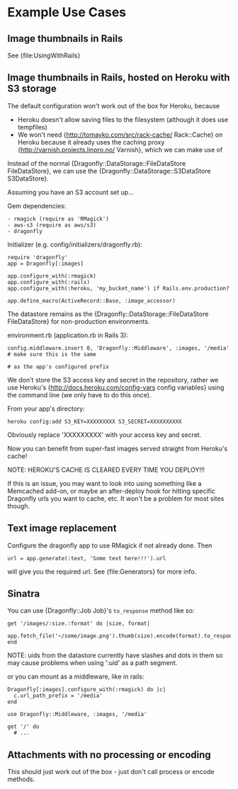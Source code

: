 Example Use Cases
=================

Image thumbnails in Rails
-------------------------
See {file:UsingWithRails}

Image thumbnails in Rails, hosted on Heroku with S3 storage
-----------------------------------------------------------
The default configuration won't work out of the box for Heroku, because

- Heroku doesn't allow saving files to the filesystem (although it does use tempfiles)
- We won't need {http://tomayko.com/src/rack-cache/ Rack::Cache} on Heroku because it already uses the caching proxy {http://varnish.projects.linpro.no/ Varnish}, which we can make use of

Instead of the normal {Dragonfly::DataStorage::FileDataStore FileDataStore}, we can use the {Dragonfly::DataStorage::S3DataStore S3DataStore}.

Assuming you have an S3 account set up...

Gem dependencies:

    - rmagick (require as 'RMagick')
    - aws-s3 (require as aws/s3)
    - dragonfly

Initializer (e.g. config/initializers/dragonfly.rb):

    require 'dragonfly'
    app = Dragonfly[:images]

    app.configure_with(:rmagick)
    app.configure_with(:rails)
    app.configure_with(:heroku, 'my_bucket_name') if Rails.env.production?

    app.define_macro(ActiveRecord::Base, :image_accessor)

The datastore remains as the {Dragonfly::DataStorage::FileDataStore FileDataStore} for non-production environments.

environment.rb (application.rb in Rails 3):

    config.middleware.insert 0, 'Dragonfly::Middleware', :images, '/media'  # make sure this is the same
                                                                            # as the app's configured prefix

We don't store the S3 access key and secret in the repository, rather we use Heroku's
{http://docs.heroku.com/config-vars config variables} using the command line (we only have to do this once).

From your app's directory:

    heroku config:add S3_KEY=XXXXXXXXX S3_SECRET=XXXXXXXXXX

Obviously replace 'XXXXXXXXX' with your access key and secret.

Now you can benefit from super-fast images served straight from Heroku's cache!

NOTE: HEROKU'S CACHE IS CLEARED EVERY TIME YOU DEPLOY!!!

If this is an issue, you may want to look into using something like a Memcached add-on, or maybe an after-deploy hook for hitting specific Dragonfly urls you want to cache, etc.
It won't be a problem for most sites though.


Text image replacement
----------------------
Configure the dragonfly app to use RMagick if not already done. Then

    url = app.generate(:text, 'Some text here!!!').url

will give you the required url. See {file:Generators} for more info.


Sinatra
-------
You can use {Dragonfly::Job Job}'s `to_response` method like so:

    get '/images/:size.:format' do |size, format|
      app.fetch_file('~/some/image.png').thumb(size).encode(format).to_response
    end

NOTE: uids from the datastore currently have slashes and dots in them so may cause problems when using ':uid' as
a path segment.

or you can mount as a middleware, like in rails:

    Dragonfly[:images].configure_with(:rmagick) do |c|
      c.url_path_prefix = '/media'
    end

    use Dragonfly::Middleware, :images, '/media'

    get '/' do
      # ...

Attachments with no processing or encoding
------------------------------------------
This should just work out of the box - just don't call process or encode methods.
